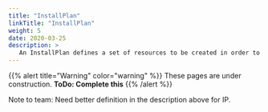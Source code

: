 ```yaml
---
title: "InstallPlan"
linkTitle: "InstallPlan"
weight: 5
date: 2020-03-25
description: >
   An InstallPlan defines a set of resources to be created in order to install or upgrade to a specific version of a ClusterService defined by a CSV.
---
```



{{% alert title="Warning" color="warning" %}}
These pages are under construction. 
**ToDo: Complete this**
{{% /alert %}}

Note to team: Need better definition in the description above for IP. 